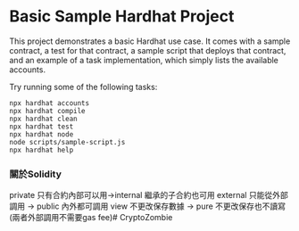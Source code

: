 # Basic Sample Hardhat Project

This project demonstrates a basic Hardhat use case. It comes with a sample contract, a test for that contract, a sample script that deploys that contract, and an example of a task implementation, which simply lists the available accounts.

Try running some of the following tasks:

```shell
npx hardhat accounts
npx hardhat compile
npx hardhat clean
npx hardhat test
npx hardhat node
node scripts/sample-script.js
npx hardhat help
```

### 關於Solidity
private 只有合約內部可以用->internal 繼承的子合約也可用
external 只能從外部調用 -> public 內外都可調用
view 不更改保存數據 -> pure 不更改保存也不讀寫 (兩者外部調用不需要gas fee)# CryptoZombie
